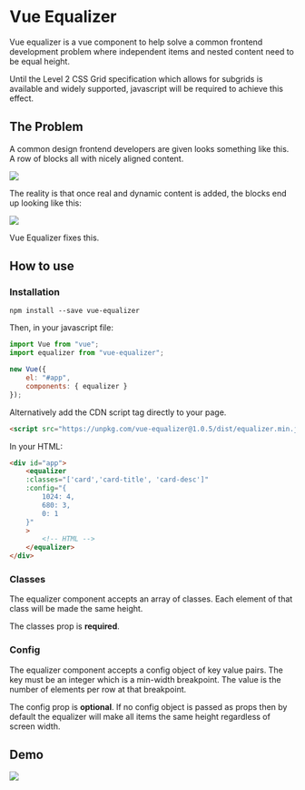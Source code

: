 # Vue Equalizer

Vue equalizer is a vue component to help solve a common frontend development problem where independent items and nested content need to be equal height.

Until the Level 2 CSS Grid specification which allows for subgrids is available and widely supported, javascript will be required to achieve this effect.

## The Problem

A common design frontend developers are given looks something like this. A row of blocks all with nicely aligned content.

![](https://www.dropbox.com/s/u5rfpf9j4as6mp0/design.png?raw=true)

The reality is that once real and dynamic content is added, the blocks end up looking like this:

![](https://www.dropbox.com/s/j0bizafvizpw424/reality.png?raw=true)

Vue Equalizer fixes this.

## How to use

### Installation

```
npm install --save vue-equalizer
```

Then, in your javascript file:

```js
import Vue from "vue";
import equalizer from "vue-equalizer";

new Vue({
    el: "#app",
    components: { equalizer }
});
```

Alternatively add the CDN script tag directly to your page.

```html
<script src="https://unpkg.com/vue-equalizer@1.0.5/dist/equalizer.min.js"></script>
```

In your HTML:

```html
<div id="app">
    <equalizer
    :classes="['card','card-title', 'card-desc']"
    :config="{
        1024: 4,
        680: 3,
        0: 1
    }"
    >
        <!-- HTML -->
    </equalizer>
</div>
```

### Classes

The equalizer component accepts an array of classes. Each element of that class will be made the same height.

The classes prop is **required**.

### Config

The equalizer component accepts a config object of key value pairs. The key must be an integer which is a min-width breakpoint. The value is the number of elements per row at that breakpoint.

The config prop is **optional**. If no config object is passed as props then by default the equalizer will make all items the same height regardless of screen width.

## Demo

![](https://www.dropbox.com/s/exqqfy1npnsmoua/equalizer.gif?raw=true)

